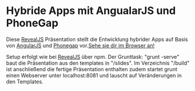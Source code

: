# Hybride Apps mit AngualarJS und PhoneGap

Diese [RevealJS](https://github.com/hakimel/reveal.js/) Präsentation stellt die Entwicklung hybrider Apps auf Basis von [AngularJS](http://angularjs.org/) und [Phonegap](http://phonegap.com/) vor.[Sehe sie dir im Browser an!](http://ng-gap.herokuapp.com/)

Setup erfolgt wie bei [RevealJS](https://github.com/hakimel/reveal.js/) über npm. 
Der Grunttask: "grunt -serve"  baut die Präsentation aus den templates in "/slides". Im Verzeichnis "/build" ist anschließend die fertige Präsentation enthalten zudem startet grunt einen Webserver unter localhost:8081 und lauscht auf Veränderungen in den Templates.